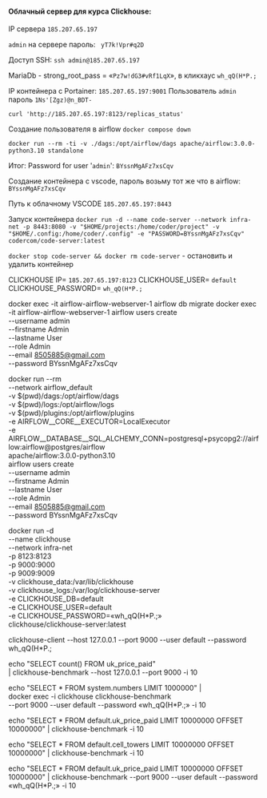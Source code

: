 #### Облачный сервер для курса Clickhouse:

IP сервера 
```185.207.65.197```


```admin```
 на сервере пароль:
 ``` yT7k!Vpr#q2D```

Доступ SSH:
```ssh admin@185.207.65.197```

MariaDb - strong_root_pass = «```Pz7w!dG3#vRf1LqX```»,  в кликхаус  ```wh_qQ(H*P.;```

IP контейнера с Portainer:
```185.207.65.197:9001```  Пользователь ```admin``` пароль  ```1Ns'[Zgz)@n_BDT-```

```curl 'http://185.207.65.197:8123/replicas_status'```


Создание пользователя в airflow
```docker compose down```

```docker run --rm -ti -v ./dags:/opt/airflow/dags apache/airflow:3.0.0-python3.10 standalone```

Итог: Password for user '```admin```': ```BYssnMgAFz7xsCqv```

Cоздание контейнера с vscode, пароль возьму тот же что в airflow: ```BYssnMgAFz7xsCqv```

Путь к облачному VSCODE 
```185.207.65.197:8443```

Запуск контейнера
```docker run -d --name code-server --network infra-net -p 8443:8080 -v "$HOME/projects:/home/coder/project" -v "$HOME/.config:/home/coder/.config" -e "PASSWORD=BYssnMgAFz7xsCqv" codercom/code-server:latest```

```docker stop code-server && docker rm code-server``` - остановить и удалить контейнер

CLICKHOUSE IP= ```185.207.65.197:8123``` 
CLICKHOUSE_USER=  ```default```
CLICKHOUSE_PASSWORD= ```wh_qQ(H*P.;``` 


docker exec -it airflow-airflow-webserver-1 airflow db migrate
docker exec -it airflow-airflow-webserver-1 airflow users create \
  --username admin \
  --firstname Admin \
  --lastname User \
  --role Admin \
  --email 8505885@gmail.com \
  --password BYssnMgAFz7xsCqv


docker run --rm \
  --network airflow_default \
  -v $(pwd)/dags:/opt/airflow/dags \
  -v $(pwd)/logs:/opt/airflow/logs \
  -v $(pwd)/plugins:/opt/airflow/plugins \
  -e AIRFLOW__CORE__EXECUTOR=LocalExecutor \
  -e AIRFLOW__DATABASE__SQL_ALCHEMY_CONN=postgresql+psycopg2://airflow:airflow@postgres/airflow \
  apache/airflow:3.0.0-python3.10 \
  airflow users create \
  --username admin \
  --firstname Admin \
  --lastname User \
  --role Admin \
  --email 8505885@gmail.com \
  --password BYssnMgAFz7xsCqv



docker run -d \
  --name clickhouse \
  --network infra-net \
  -p 8123:8123 \
  -p 9000:9000 \
  -p 9009:9009 \
  -v clickhouse_data:/var/lib/clickhouse \
  -v clickhouse_logs:/var/log/clickhouse-server \
  -e CLICKHOUSE_DB=default \
  -e CLICKHOUSE_USER=default \
  -e CLICKHOUSE_PASSWORD=«wh_qQ(H*P.;» \
  clickhouse/clickhouse-server:latest


clickhouse-client --host 127.0.0.1 --port 9000 --user default --password wh_qQ(H*P.;


echo "SELECT count() FROM uk_price_paid" \
  | clickhouse-benchmark --host 127.0.0.1 --port 9000 -i 10

echo "SELECT * FROM system.numbers LIMIT 1000000" | \
docker exec -i clickhouse clickhouse-benchmark \
--port 9000 --user default --password «wh_qQ(H*P.;» -i 10

echo "SELECT * FROM default.uk_price_paid LIMIT 10000000 OFFSET 10000000" | clickhouse-benchmark -i 10

echo "SELECT * FROM default.cell_towers LIMIT 10000000 OFFSET 10000000" | clickhouse-benchmark -i 10

echo "SELECT * FROM default.uk_price_paid LIMIT 10000000 OFFSET 10000000" | clickhouse-benchmark --port 9000 --user default --password «wh_qQ(H*P.;» -i 10
